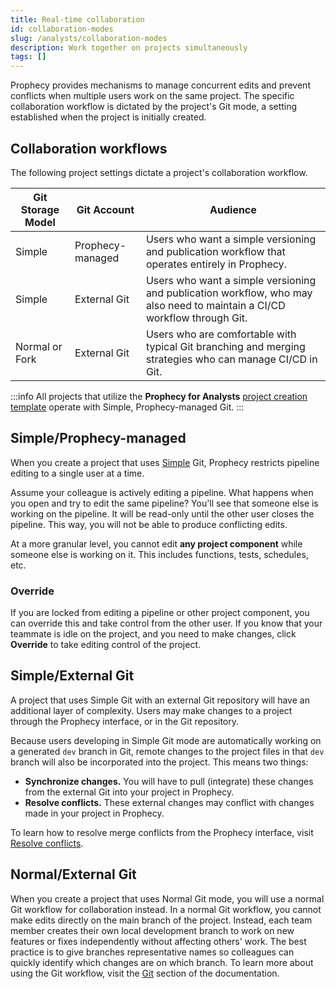 ```yaml
---
title: Real-time collaboration
id: collaboration-modes
slug: /analysts/collaboration-modes
description: Work together on projects simultaneously
tags: []
---
```


Prophecy provides mechanisms to manage concurrent edits and prevent conflicts when multiple users work on the same project. The specific collaboration workflow is dictated by the project's Git mode, a setting established when the project is initially created.

## Collaboration workflows

The following project settings dictate a project's collaboration workflow.

| Git Storage Model | Git Account      | Audience                                                                                                                 |
| ----------------- | ---------------- | ------------------------------------------------------------------------------------------------------------------------ |
| Simple            | Prophecy-managed | Users who want a simple versioning and publication workflow that operates entirely in Prophecy.                          |
| Simple            | External Git     | Users who want a simple versioning and publication workflow, who may also need to maintain a CI/CD workflow through Git. |
| Normal or Fork    | External Git     | Users who are comfortable with typical Git branching and merging strategies who can manage CI/CD in Git.                 |

:::info
All projects that utilize the **Prophecy for Analysts** [project creation template](/project-creation-template) operate with Simple, Prophecy-managed Git.
:::

## Simple/Prophecy-managed

When you create a project that uses [Simple](docs/core/version-control/version-control.md) Git, Prophecy restricts pipeline editing to a single user at a time.

Assume your colleague is actively editing a pipeline. What happens when you open and try to edit the same pipeline? You'll see that someone else is working on the pipeline. It will be read-only until the other user closes the pipeline. This way, you will not be able to produce conflicting edits.

At a more granular level, you cannot edit **any project component** while someone else is working on it. This includes functions, tests, schedules, etc.

### Override

If you are locked from editing a pipeline or other project component, you can override this and take control from the other user. If you know that your teammate is idle on the project, and you need to make changes, click **Override** to take editing control of the project.

## Simple/External Git

A project that uses Simple Git with an external Git repository will have an additional layer of complexity. Users may make changes to a project through the Prophecy interface, or in the Git repository.

Because users developing in Simple Git mode are automatically working on a generated `dev` branch in Git, remote changes to the project files in that `dev` branch will also be incorporated into the project. This means two things:

- **Synchronize changes.** You will have to pull (integrate) these changes from the external Git into your project in Prophecy.
- **Resolve conflicts.** These external changes may conflict with changes made in your project in Prophecy.

To learn how to resolve merge conflicts from the Prophecy interface, visit [Resolve conflicts](/engineers/resolve-git-conflicts).

## Normal/External Git

When you create a project that uses Normal Git mode, you will use a normal Git workflow for collaboration instead. In a normal Git workflow, you cannot make edits directly on the main branch of the project. Instead, each team member creates their own local development branch to work on new features or fixes independently without affecting others' work. The best practice is to give branches representative names so colleagues can quickly identify which changes are on which branch. To learn more about using the Git workflow, visit the [Git](/engineers/git) section of the documentation.
